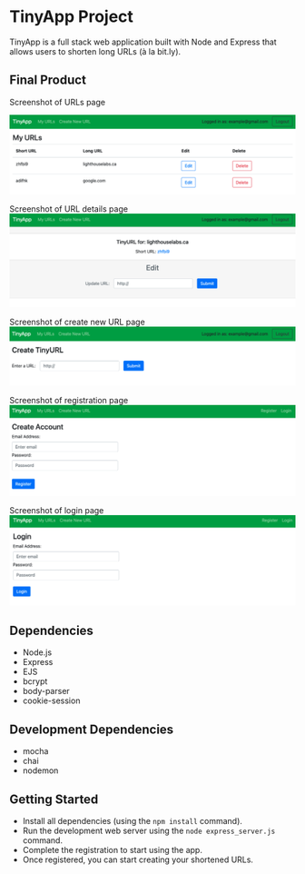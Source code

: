 # TinyApp Project

TinyApp is a full stack web application built with Node and Express that allows users to shorten long URLs (à la bit.ly).

## Final Product

Screenshot of URLs page

!["Screenshot of URLs page"](https://github.com/rosemaryku/tinyapp/blob/main/docs/urls-page.png?raw=true)

Screenshot of URL details page
!["Screenshot of URL details page"](https://github.com/rosemaryku/tinyapp/blob/main/docs/details-page.png?raw=true)

Screenshot of create new URL page
!["Screenshot of create new URL page"](https://github.com/rosemaryku/tinyapp/blob/main/docs/create-page.png?raw=true)

Screenshot of registration page
!["Screenshot of registration page"](https://github.com/rosemaryku/tinyapp/blob/main/docs/register-page.png?raw=true)

Screenshot of login page
!["Screenshot of login page"](https://github.com/rosemaryku/tinyapp/blob/main/docs/login-page.png?raw=true)

## Dependencies

- Node.js
- Express
- EJS
- bcrypt
- body-parser
- cookie-session

## Development Dependencies

- mocha
- chai
- nodemon

## Getting Started

- Install all dependencies (using the `npm install` command).
- Run the development web server using the `node express_server.js` command.
- Complete the registration to start using the app.
- Once registered, you can start creating your shortened URLs.
